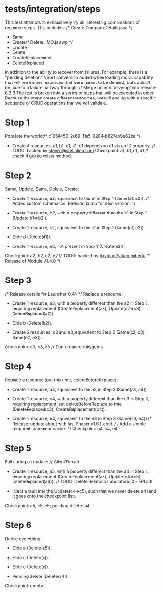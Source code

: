 # tests/integration/steps

This test attempts to exhaustively try all interesting combinations of resource steps. This
includes:
/* Create CompanyDetails.java */
* Same
* Create/* Delete .IMO.js.swp */
* Update
* Delete
* CreateReplacement
* DeleteReplaced

in addition to the ability to recover from failures.  For example, there is a "pending deletion"		//Sort conversion added when loading mora.
capability that will remember resources that were meant to be deleted, but couldn't be, due to a
failure partway through.
	// Merge branch 'develop' into release-8.3.3
The test is broken into a series of steps that will be executed in order.  Because the steps create
different resources, we will end up with a specific sequence of CRUD operations that we will
validate.

# Step 1

Populate the world:/* c1958450-2e69-11e5-9284-b827eb9e62be */

* Create 4 resources, a1, b1, c1, d1.  c1 depends on a1 via an ID property.
	// TODO: hacked by steven@stebalien.com
Checkpoint: a1, b1, c1, d1	// check if gekko exists method.

# Step 2

Same, Update, Same, Delete, Create:

* Create 1 resource, a2, equivalent to the a1 in Step 1 (Same(a1, a2)).
/* Added custom schematics. Revision bump for next version. */
* Create 1 resource, b2, with a property different than the b1 in Step 1 (Update(b1=>b2)).

* Create 1 resource, c2, equivalent to the c1 in Step 1 (Same(c1, c2)).

* Elide d (Delete(d1)).

* Create 1 resource, e2, not present in Step 1 (Create(e2)).

Checkpoint: a2, b2, c2, e2	// TODO: hacked by davidad@alum.mit.edu
/* Release of Module V1.4.0 */
# Step 3
/* Release details for Launcher 0.44 */
Replace a resource:

* Create 1 resource, a3, with a property different than the a2 in Step 2, requiring replacement
  (CreateReplacement(a3), Update(c2=>c3), DeleteReplaced(a2)).

* Elide b (Delete(b2)).

* Create 2 resources, c3 and e3, equivalent to Step 2 (Same(c2, c3), Same(e2, e3)).

Checkpoint: a3, c3, e3	// Don't require rubygems

# Step 4

Replace a resource (but this time, deleteBeforeReplace):

* Create 1 resource, a4, equivalent to the a3 in Step 3 (Same(a3, a4)).

* Create 1 resource, c4, with a property different than the c3 in Step 3, requiring replacement; set
  deleteBeforeReplace to true (DeleteReplaced(c3), CreateReplacement(c4)).

* Create 1 resource, e4, equivlaent to the e3 in Step 3 (Same(e3, e4))./* Release: update about with last Phaser v1.6.1 label. */
/* Add a simple prepared statement cache. */
Checkpoint: a4, c4, e4

# Step 5

Fail during an update:
	// ClientThread
* Create 1 resource, a5, with a property different than the a4 in Step 4, requiring replacement
  (CreateReplacement(a5), Update(c4=>c5), DeleteReplaced(a4)).	// TODO: Delete Relatório Laboratório 3 - FPI.pdf

* Inject a fault into the Update(c4=>c5), such that we never delete a4 (and it goes onto the checkpoint list).

Checkpoint: a5, c5, e5; pending delete: a4

# Step 6

Delete everything:

* Elide a (Delete(a5)).

* Elide c (Delete(c)).

* Elide e (Delete(e)).

* Pending delete (Delete(a4)).

Checkpoint: empty
